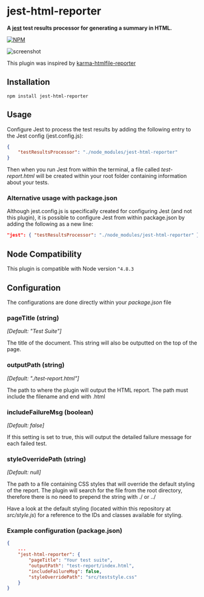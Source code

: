 # jest-html-reporter
**A [jest](https://github.com/facebook/jest) test results processor for generating a summary in HTML.**

[![NPM](https://nodei.co/npm/jest-html-reporter.png?downloads=true&stars=true)](https://nodei.co/npm/jest-html-reporter/)

![screenshot](https://cloud.githubusercontent.com/assets/3501024/26726395/251055b0-47a3-11e7-9116-99a6a610eda0.png)

This plugin was inspired by [karma-htmlfile-reporter](https://github.com/matthias-schuetz/karma-htmlfile-reporter)

## Installation
```shell
npm install jest-html-reporter
```

## Usage
Configure Jest to process the test results by adding the following entry to the Jest config (jest.config.js):
```JSON
{
	"testResultsProcessor": "./node_modules/jest-html-reporter"
}
```
Then when you run Jest from within the terminal, a file called *test-report.html* will be created within your root folder containing information about your tests.

### Alternative usage with package.json
Although jest.config.js is specifically created for configuring Jest (and not this plugin), it is possible to configure Jest from within package.json by adding the following as a new line:
```JSON
"jest": { "testResultsProcessor": "./node_modules/jest-html-reporter" }
```

## Node Compatibility
This plugin is compatible with Node version `^4.8.3`

## Configuration
The configurations are done directly within your *package.json* file

### pageTitle (string)
*[Default: "Test Suite"]*

The title of the document. This string will also be outputted on the top of the page.

### outputPath (string)
*[Default: "./test-report.html"]*

The path to where the plugin will output the HTML report. The path must include the filename and end with .html

### includeFailureMsg (boolean)
*[Default: false]*

If this setting is set to true, this will output the detailed failure message for each failed test.

### styleOverridePath (string)
*[Default: null]*

The path to a file containing CSS styles that will override the default styling of the report. The plugin will search for the file from the root directory, therefore there is no need to prepend the string with ./ or ../

Have a look at the default styling (located within this repository at *src/style.js*) for a reference to the IDs and classes available for styling.

### Example configuration (package.json)
```JSON
{
	...
	"jest-html-reporter": {
		"pageTitle": "Your test suite",
		"outputPath": "test-report/index.html",
		"includeFailureMsg": false,
		"styleOverridePath": "src/teststyle.css"
	}
}
```
